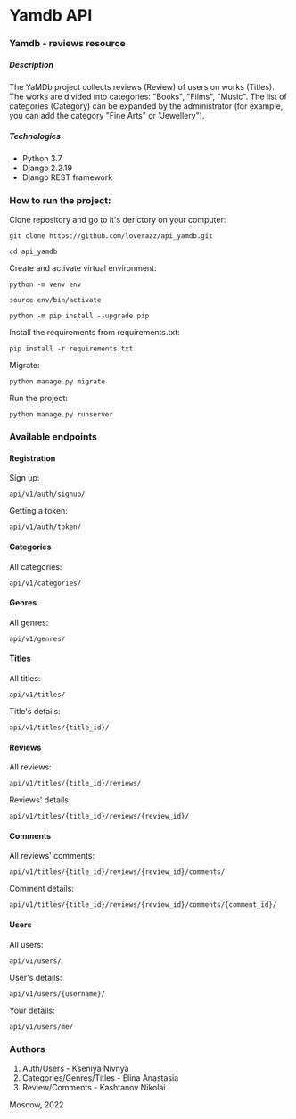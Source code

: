 # Yamdb API

### Yamdb - reviews resource

##### Description


The YaMDb project collects reviews (Review) of users on works (Titles). The works are divided into categories: "Books", "Films", "Music". The list of categories (Category) can be expanded by the administrator (for example, you can add the category "Fine Arts" or "Jewellery").

##### Technologies

- Python 3.7
- Django 2.2.19
- Django REST framework

### How to run the project:

Clone repository and go to it's derictory on your computer:
```
git clone https://github.com/loverazz/api_yamdb.git
```
```
cd api_yamdb
```

Create and activate virtual environment:

```
python -m venv env
```
```
source env/bin/activate
```
```
python -m pip install --upgrade pip
```

Install the requirements from requirements.txt:
```
pip install -r requirements.txt
```

Migrate:
```
python manage.py migrate
```

Run the project:
```
python manage.py runserver
```

### Available endpoints

#### Registration

Sign up:

`api/v1/auth/signup/`

Getting a token:

`api/v1/auth/token/`

#### Categories

All categories:

`api/v1/categories/`

#### Genres

All genres:

`api/v1/genres/`

#### Titles

All titles:

`api/v1/titles/`

Title's details:

`api/v1/titles/{title_id}/`

#### Reviews

All reviews:

`api/v1/titles/{title_id}/reviews/`

Reviews' details:

`api/v1/titles/{title_id}/reviews/{review_id}/`

#### Comments

All reviews' comments:

`api/v1/titles/{title_id}/reviews/{review_id}/comments/`

Comment details:

`api/v1/titles/{title_id}/reviews/{review_id}/comments/{comment_id}/`

#### Users

All users:

`api/v1/users/`

User's details:

`api/v1/users/{username}/`

Your details:

`api/v1/users/me/`


### Authors

1. Auth/Users - Kseniya Nivnya
2. Categories/Genres/Titles - Elina Anastasia
3. Review/Comments - Kashtanov Nikolai

Moscow, 2022